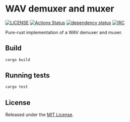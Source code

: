 # WAV demuxer and muxer

[![LICENSE](https://img.shields.io/badge/license-MIT-blue.svg)](LICENSE)
[![Actions Status](https://github.com/rust-av/wav/workflows/wav/badge.svg)](https://github.com/rust-av/wav/actions)
[![dependency status](https://deps.rs/repo/github/rust-av/wav/status.svg)](https://deps.rs/repo/github/rust-av/wav)
[![IRC](https://img.shields.io/badge/irc-%23rust--av-blue.svg)](http://webchat.freenode.net?channels=%23rust-av&uio=d4)

Pure-rust implementation of a WAV demuxer and muxer.

## Build

```bash
cargo build
```

## Running tests

```bash
cargo test
```

## License

Released under the [MIT License](LICENSE).

